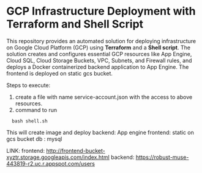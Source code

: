 # GCP Infrastructure Deployment with Terraform and Shell Script

This repository provides an automated solution for deploying infrastructure on Google Cloud Platform (GCP) using **Terraform** and a **Shell script**. The solution creates and configures essential GCP resources like App Engine, Cloud SQL, Cloud Storage Buckets, VPC, Subnets, and Firewall rules, and deploys a Docker containerized backend application to App Engine.
The frontend is deployed on static gcs bucket.

Steps to execute:
1. create a file with name service-account.json with the access to above resources.
2. command to run
```
  bash shell.sh
```
This will create image and deploy
backend: App engine
frontend: static on gcs bucket
db : mysql


LINK:
frontend: http://frontend-bucket-xyztr.storage.googleapis.com/index.html
backend: https://robust-muse-443819-r2.uc.r.appspot.com/users
